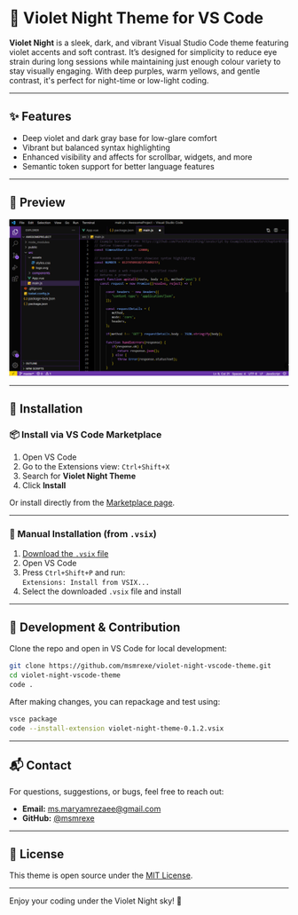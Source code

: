 # 🌌 Violet Night Theme for VS Code

**Violet Night** is a sleek, dark, and vibrant Visual Studio Code theme featuring violet accents and soft contrast. It’s designed for simplicity to reduce eye strain during long sessions while maintaining just enough colour variety to stay visually engaging. With deep purples, warm yellows, and gentle contrast, it's perfect for night-time or low-light coding.

---

## ✨ Features

- Deep violet and dark gray base for low-glare comfort
- Vibrant but balanced syntax highlighting
- Enhanced visibility and affects for scrollbar, widgets, and more
- Semantic token support for better language features

---

## 📸 Preview

![Violet Night Theme Preview](media/preview-01.png)

---

## 🔧 Installation

### 📦 Install via VS Code Marketplace

1. Open VS Code
2. Go to the Extensions view: `Ctrl+Shift+X`
3. Search for **Violet Night Theme**
4. Click **Install**

Or install directly from the [Marketplace page](https://marketplace.visualstudio.com/items?itemName=MaryamRezaee.violet-night-theme).

---

### 📁 Manual Installation (from `.vsix`)

1. [Download the `.vsix` file](./violet-night-theme-0.1.2.vsix)
2. Open VS Code
3. Press `Ctrl+Shift+P` and run:  
   `Extensions: Install from VSIX...`
4. Select the downloaded `.vsix` file and install

---

## 📂 Development & Contribution

Clone the repo and open in VS Code for local development:

```bash
git clone https://github.com/msmrexe/violet-night-vscode-theme.git
cd violet-night-vscode-theme
code .
```

After making changes, you can repackage and test using:

```bash
vsce package
code --install-extension violet-night-theme-0.1.2.vsix
```

---

## 📬 Contact

For questions, suggestions, or bugs, feel free to reach out:

- **Email:** [ms.maryamrezaee@gmail.com](mailto:ms.maryamrezaee@gmail.com)
- **GitHub:** [@msmrexe](https://github.com/msmrexe)

---

## 📝 License

This theme is open source under the [MIT License](LICENSE).

---

Enjoy your coding under the Violet Night sky! 🌃